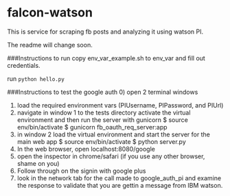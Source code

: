 # falcon-watson
This is service for scraping fb posts and analyzing it using watson PI.

The readme will change soon.

###Instructions to run
copy env_var_example.sh to env_var and fill out credentials.

run
`python hello.py`




###Instructions to test the google auth
0) open 2 terminal windows
1) load the required environment vars (PIUsername, PIPassword, and PIUrl)
2) navigate in window 1 to the tests directory
	activate the virtual environment and then run the server with gunicorn
	$ source env/bin/activate
	$ gunicorn fb_oauth_req_server:app 
3) in window 2 load the virtual environment and start the server for the main web app
	$ source env/bin/activate
	$ python server.py  
4) In the web browser, open localhost:8080/google
5) open the inspector in chrome/safari (if you use any other browser, shame on you)
5) Follow through on the signin with google plus
6) look in the network tab for the call made to google_auth_pi and examine the response to validate that you are gettin a message from IBM watson. 


